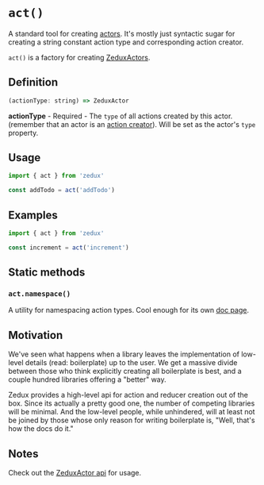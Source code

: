# `act()`

A standard tool for creating [actors](/docs/types/Actor.md). It's mostly just syntactic sugar for creating a string constant action type and corresponding action creator.

`act()` is a factory for creating [ZeduxActors](/docs/api/ZeduxActor.md).

## Definition

```javascript
(actionType: string) => ZeduxActor
```

**actionType** - Required - The `type` of all actions created by this actor. (remember that an actor is an [action creator](/docs/types/ActionCreator.md)). Will be set as the actor's `type` property.

## Usage

```javascript
import { act } from 'zedux'

const addTodo = act('addTodo')
```

## Examples

```javascript
import { act } from 'zedux'

const increment = act('increment')
```

## Static methods

### `act.namespace()`

A utility for namespacing action types. Cool enough for its own [doc page](/docs/api/act.namespace.md).

## Motivation

We've seen what happens when a library leaves the implementation of low-level details (read: boilerplate) up to the user. We get a massive divide between those who think explicitly creating all boilerplate is best, and a couple hundred libraries offering a "better" way.

Zedux provides a high-level api for action and reducer creation out of the box. Since its actually a pretty good one, the number of competing libraries will be minimal. And the low-level people, while unhindered, will at least not be joined by those whose only reason for writing boilerplate is, "Well, that's how the docs do it."

## Notes

Check out the [ZeduxActor api](/docs/api/ZeduxActor.md) for usage.
